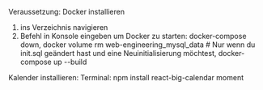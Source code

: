 Veraussetzung: Docker installieren

1. ins Verzeichnis navigieren
2. Befehl in Konsole eingeben um Docker zu starten:
docker-compose down,
docker volume rm web-engineering_mysql_data # Nur wenn du init.sql geändert hast und eine Neuinitialisierung möchtest,
docker-compose up --build

Kalender installieren:
Terminal: npm install react-big-calendar moment
